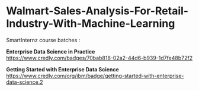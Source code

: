 # Walmart-Sales-Analysis-For-Retail-Industry-With-Machine-Learning
SmartInternz course batches :<br/>

**Enterprise Data Science in Practice**<br/>
https://www.credly.com/badges/70bab818-02a2-44d6-b939-1d7fe48b72f2

**Getting Started with Enterprise Data Science**<br/>
https://www.credly.com/org/ibm/badge/getting-started-with-enterprise-data-science.2


